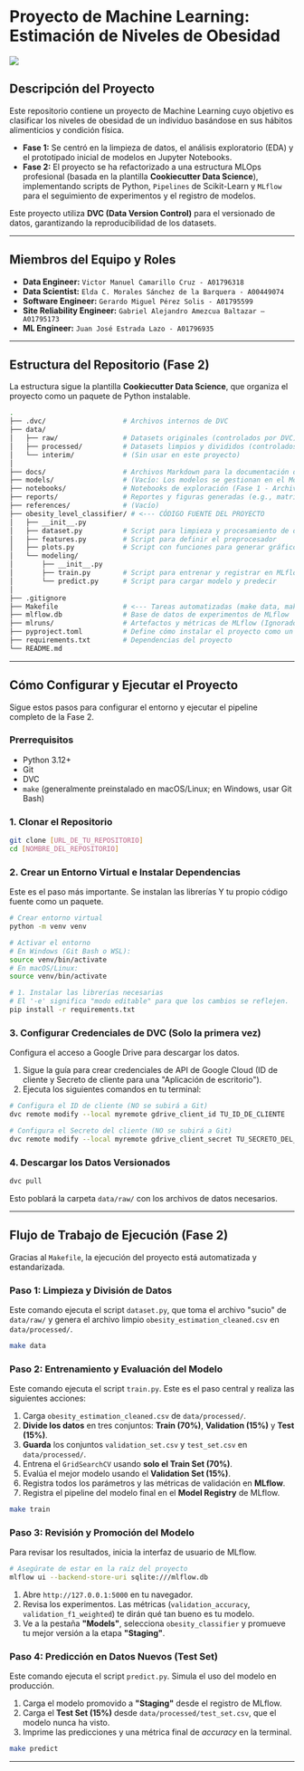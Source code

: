 # Proyecto de Machine Learning: Estimación de Niveles de Obesidad

<a target="_blank" href="https://cookiecutter-data-science.drivendata.org/">
    <img src="https://img.shields.io/badge/CCDS-Project%20template-328F97?logo=cookiecutter" />
</a>

## Descripción del Proyecto

Este repositorio contiene un proyecto de Machine Learning cuyo objetivo es clasificar los niveles de obesidad de un individuo basándose en sus hábitos alimenticios y condición física.

  * **Fase 1:** Se centró en la limpieza de datos, el análisis exploratorio (EDA) y el prototipado inicial de modelos en Jupyter Notebooks.
  * **Fase 2:** El proyecto se ha refactorizado a una estructura MLOps profesional (basada en la plantilla **Cookiecutter Data Science**), implementando scripts de Python, `Pipelines` de Scikit-Learn y `MLflow` para el seguimiento de experimentos y el registro de modelos.

Este proyecto utiliza **DVC (Data Version Control)** para el versionado de datos, garantizando la reproducibilidad de los datasets.

-----

## Miembros del Equipo y Roles

  * **Data Engineer:** `Victor Manuel Camarillo Cruz - A01796318`
  * **Data Scientist:** `Elda C. Morales Sánchez de la Barquera - A00449074`
  * **Software Engineer:** `Gerardo Miguel Pérez Solis - A01795599`
  * **Site Reliability Engineer:** `Gabriel Alejandro Amezcua Baltazar – A01795173`
  * **ML Engineer:** `Juan José Estrada Lazo - A01796935`

-----

## Estructura del Repositorio (Fase 2)

La estructura sigue la plantilla **Cookiecutter Data Science**, que organiza el proyecto como un paquete de Python instalable.

```bash
.
├── .dvc/                   # Archivos internos de DVC
├── data/
│   ├── raw/                # Datasets originales (controlados por DVC)
│   ├── processed/          # Datasets limpios y divididos (controlados por DVC)
│   └── interim/            # (Sin usar en este proyecto)
│
├── docs/                   # Archivos Markdown para la documentación del proyecto (ver nota)
├── models/                 # (Vacío: Los modelos se gestionan en el Model Registry de MLflow)
├── notebooks/              # Notebooks de exploración (Fase 1 - Archivados)
├── reports/                # Reportes y figuras generadas (e.g., matrices de confusión)
├── references/             # (Vacío)
├── obesity_level_classifier/ # <--- CÓDIGO FUENTE DEL PROYECTO
│   ├── __init__.py
│   ├── dataset.py          # Script para limpieza y procesamiento de datos
│   ├── features.py         # Script para definir el preprocesador
│   ├── plots.py            # Script con funciones para generar gráficos
│   └── modeling/
│       ├── __init__.py
│       ├── train.py        # Script para entrenar y registrar en MLflow
│       └── predict.py      # Script para cargar modelo y predecir
│
├── .gitignore
├── Makefile                # <--- Tareas automatizadas (make data, make train)
├── mlflow.db               # Base de datos de experimentos de MLflow
├── mlruns/                 # Artefactos y métricas de MLflow (Ignorado por Git)
├── pyproject.toml          # Define cómo instalar el proyecto como un paquete
├── requirements.txt        # Dependencias del proyecto
└── README.md
```

-----

## Cómo Configurar y Ejecutar el Proyecto

Sigue estos pasos para configurar el entorno y ejecutar el pipeline completo de la Fase 2.

### Prerrequisitos

  * Python 3.12+
  * Git
  * DVC
  * `make` (generalmente preinstalado en macOS/Linux; en Windows, usar Git Bash)

### 1\. Clonar el Repositorio

```bash
git clone [URL_DE_TU_REPOSITORIO]
cd [NOMBRE_DEL_REPOSITORIO]
```

### 2\. Crear un Entorno Virtual e Instalar Dependencias

Este es el paso más importante. Se instalan las librerías Y tu propio código fuente como un paquete.

```bash
# Crear entorno virtual
python -m venv venv

# Activar el entorno
# En Windows (Git Bash o WSL):
source venv/bin/activate
# En macOS/Linux:
source venv/bin/activate

# 1. Instalar las librerías necesarias
# El '-e' significa "modo editable" para que los cambios se reflejen.
pip install -r requirements.txt

```

### 3\. Configurar Credenciales de DVC (Solo la primera vez)

Configura el acceso a Google Drive para descargar los datos.

1.  Sigue la guía para crear credenciales de API de Google Cloud (ID de cliente y Secreto de cliente para una "Aplicación de escritorio").
2.  Ejecuta los siguientes comandos en tu terminal:

<!-- end list -->

```bash
# Configura el ID de cliente (NO se subirá a Git)
dvc remote modify --local myremote gdrive_client_id TU_ID_DE_CLIENTE

# Configura el Secreto del cliente (NO se subirá a Git)
dvc remote modify --local myremote gdrive_client_secret TU_SECRETO_DEL_CLIENTE
```

### 4\. Descargar los Datos Versionados

```bash
dvc pull
```

Esto poblará la carpeta `data/raw/` con los archivos de datos necesarios.

-----

## Flujo de Trabajo de Ejecución (Fase 2)

Gracias al `Makefile`, la ejecución del proyecto está automatizada y estandarizada.

### Paso 1: Limpieza y División de Datos

Este comando ejecuta el script `dataset.py`, que toma el archivo "sucio" de `data/raw/` y genera el archivo limpio `obesity_estimation_cleaned.csv` en `data/processed/`.

```bash
make data
```

### Paso 2: Entrenamiento y Evaluación del Modelo

Este comando ejecuta el script `train.py`. Este es el paso central y realiza las siguientes acciones:

1.  Carga `obesity_estimation_cleaned.csv` de `data/processed/`.
2.  **Divide los datos** en tres conjuntos: **Train (70%)**, **Validation (15%)** y **Test (15%)**.
3.  **Guarda** los conjuntos `validation_set.csv` y `test_set.csv` en `data/processed/`.
4.  Entrena el `GridSearchCV` usando **solo el Train Set (70%)**.
5.  Evalúa el mejor modelo usando el **Validation Set (15%)**.
6.  Registra todos los parámetros y las métricas de validación en **MLflow**.
7.  Registra el pipeline del modelo final en el **Model Registry** de MLflow.

<!-- end list -->

```bash
make train
```

### Paso 3: Revisión y Promoción del Modelo

Para revisar los resultados, inicia la interfaz de usuario de MLflow.

```bash
# Asegúrate de estar en la raíz del proyecto
mlflow ui --backend-store-uri sqlite:///mlflow.db
```

1.  Abre `http://127.0.0.1:5000` en tu navegador.
2.  Revisa los experimentos. Las métricas (`validation_accuracy`, `validation_f1_weighted`) te dirán qué tan bueno es tu modelo.
3.  Ve a la pestaña **"Models"**, selecciona `obesity_classifier` y promueve tu mejor versión a la etapa **"Staging"**.

### Paso 4: Predicción en Datos Nuevos (Test Set)

Este comando ejecuta el script `predict.py`. Simula el uso del modelo en producción.

1.  Carga el modelo promovido a **"Staging"** desde el registro de MLflow.
2.  Carga el **Test Set (15%)** desde `data/processed/test_set.csv`, que el modelo nunca ha visto.
3.  Imprime las predicciones y una métrica final de *accuracy* en la terminal.

<!-- end list -->

```bash
make predict
```

-----